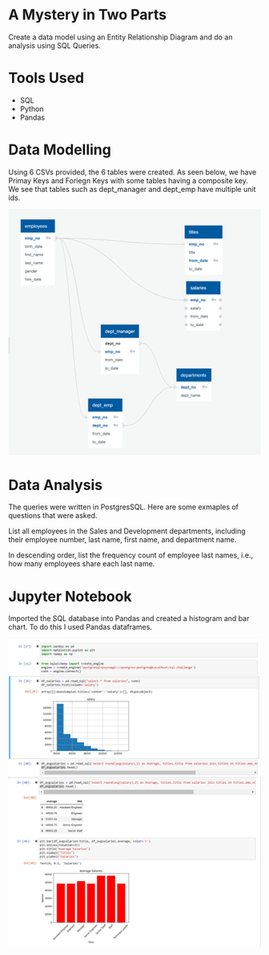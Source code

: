 # A Mystery in Two Parts
Create a data model using an Entity Relationship Diagram and do an analysis using SQL Queries.

# Tools Used

- SQL
- Python
- Pandas

# Data Modelling

Using 6 CSVs provided, the 6 tables were created. As seen below, we have Primay Keys and Foriegn Keys with some tables having a composite key. We see that tables such as dept_manager and dept_emp have multiple unit ids.

<img src="https://raw.githubusercontent.com/Bandelero/Employee-Database-ERD-and-Queries/main/EmployeeSQL/Instructions/Screenshots/ERD2.png" alt="drawing" width="600"/>

# Data Analysis

The queries were written in PostgresSQL. Here are some exmaples of questions that were asked. 

List all employees in the Sales and Development departments, including their employee number, last name, first name, and department name.

In descending order, list the frequency count of employee last names, i.e., how many employees share each last name.

# Jupyter Notebook

Imported  the SQL database into Pandas and created a histogram and bar chart. To do this I used Pandas dataframes.

<img src="https://raw.githubusercontent.com/Bandelero/Employee-Database-ERD-and-Queries/main/EmployeeSQL/Instructions/Screenshots/Bonus%20Jupyter%20NB.png" alt="drawing" width="600"/>

<img src="https://raw.githubusercontent.com/Bandelero/Employee-Database-ERD-and-Queries/main/EmployeeSQL/Instructions/Screenshots/Bonus%20Jupyter%20NB(2).png" alt="drawing" width="600"/>
